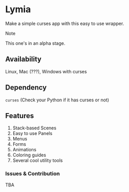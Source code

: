 # Lymia

Make a simple curses app with this easy to use wrapper.

> [!NOTE]
> This one's in an alpha stage.

## Availability

Linux, Mac (???), Windows with curses

## Dependency

`curses` (Check your Python if it has curses or not)

## Features

1. Stack-based Scenes
2. Easy to use Panels
3. Menus
4. Forms
5. Animations
6. Coloring guides
7. Several cool utility tools

### Issues & Contribution

TBA

